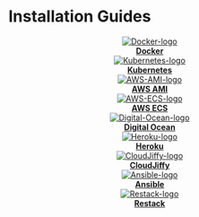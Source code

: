 # Installation Guides

<div class="containerGrid">
    <div class="columnGrid column-one" align="center">
        <div class="containerCol">
            <a href="docker/">
            <img class="containerImage" src="/img/docker-logo_(1).png" alt="Docker-logo"/>
            </a> 
        </div> 
        <b><a href="docker/">Docker</a></b>
    </div>
   <div class="columnGrid column-two" align="center">
        <div class="containerCol">
            <a href="kubernetes/">
            <img class="containerImage" src="/img/Kubernetes_logo_(1).png" alt="Kubernetes-logo"/>
            </a>     
        </div> 
         <b><a href="kubernetes/">Kubernetes</a></b>
    </div>
   <div class="columnGrid column-three" align="center">
        <div class="containerCol">
            <a href="aws-ami/">
            <img class="containerImage" src="/img/AWS_AMI.png" alt="AWS-AMI-logo"/>
            </a>   
        </div> 
            <b><a href="aws-ami/">AWS AMI</a></b>
   </div>
</div>

<div class="containerGrid">
    <div class="columnGrid column-one" align="center">
        <div class="containerCol">
            <a href="aws-ecs/">
            <img class="containerImage" src="/img/AWS-ECS-Logo.png" alt="AWS-ECS-logo"/>
            </a> 
        </div> 
        <b><a href="aws-ecs/">AWS ECS</a></b>
    </div>
   <div class="columnGrid column-two" align="center">
        <div class="containerCol">
            <a href="digitalocean/">
            <img class="containerImage" src="/img/Digital-Ocean-Logo.png" alt="Digital-Ocean-logo"/>
            </a>     
        </div> 
         <b><a href="digitalocean/">Digital Ocean</a></b>
    </div>
   <div class="columnGrid column-three" align="center">
        <div class="containerCol">
            <a href="heroku/">
            <img class="containerImage" src="/img/heroku-logo.png" alt="Heroku-logo"/>
            </a>   
        </div> 
            <b><a href="heroku/">Heroku</a></b>
   </div>
</div>

<div class="containerGrid">
    <div class="columnGrid column-one" align="center">
        <div class="containerCol">
            <a href="cloudjiffy/">
            <img class="containerImage" src="https://ik.imagekit.io/iyat1fg3juj/cloudjiffy-logo_OhHLsg76P.png?ik-sdk-version=javascript-1.4.3&#x26;updatedAt=1657134035775" alt="CloudJiffy-logo"/>
            </a> 
        </div> 
            <b><a href="cloudjiffy/">CloudJiffy</a></b>
    </div>
   <div class="columnGrid column-two" align="center">
        <div class="containerCol">
            <a href="ansible/">
            <img class="containerImage" src="/img/Ansible-logo.png" alt="Ansible-logo"/>
            </a>     
        </div> 
        <b><a href="ansible/">Ansible</a></b>
    </div>
     <div class="columnGrid column-three" align="center">
        <div class="containerCol">
                <a href="restack/">
                <img class="containerImage" src="/img/Restack_Icon_100px.png" alt="Restack-logo"/>
                </a>     
            </div> 
            <b><a href="restack/">Restack</a></b>
   </div>
</div>
